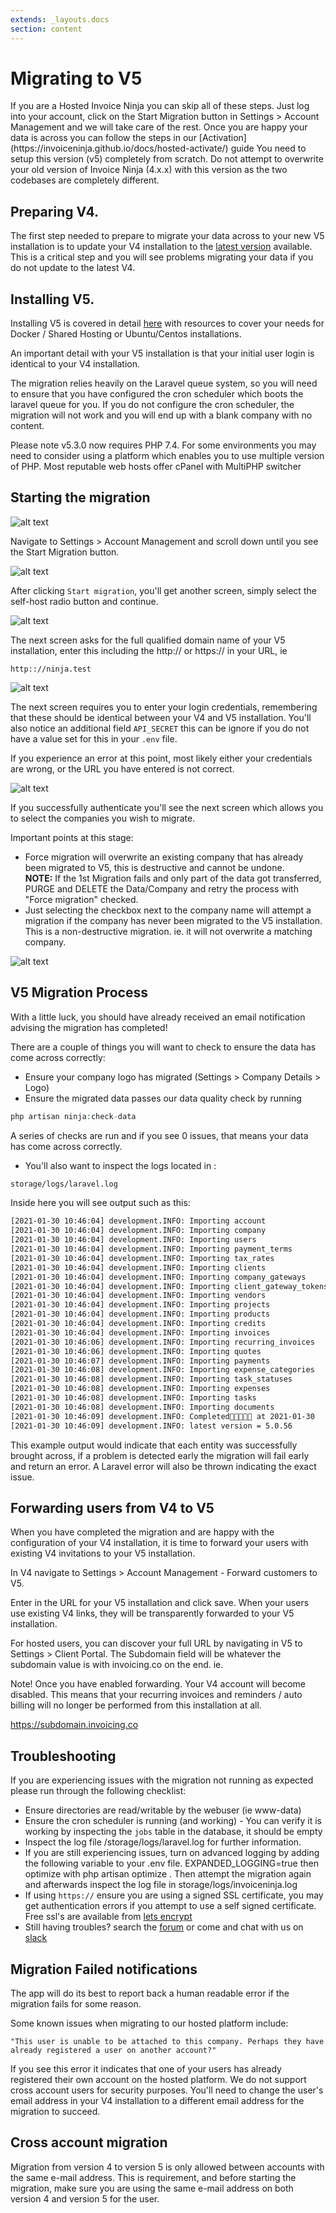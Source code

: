 ```yaml
---
extends: _layouts.docs
section: content
---
```


# Migrating to V5

<x-info>
If you are a Hosted Invoice Ninja you can skip all of these steps. Just log into your account, click on the Start Migration button in Settings > Account Management and we will take care of the rest. Once you are happy your data is across you can follow the steps in our [Activation](https://invoiceninja.github.io/docs/hosted-activate/) guide
</x-info>

<x-warning>
You need to setup this version (v5) completely from scratch. Do not attempt to overwrite your old version of Invoice Ninja (4.x.x) with this version as the two codebases are completely different.
</x-warning>

## Preparing V4.

The first step needed to prepare to migrate your data across to your new V5 installation is to update your V4 installation to the [latest version](https://download.invoiceninja.com) available. This is a critical step and you will see problems migrating your data if you do not update to the latest V4.

## Installing V5.

Installing V5 is covered in detail [here](/docs/self-host-installation) with resources to cover your needs for Docker / Shared Hosting or Ubuntu/Centos installations.

An important detail with your V5 installation is that your initial user login is identical to your V4 installation.

The migration relies heavily on the Laravel queue system, so you will need to ensure that you have configured the cron scheduler which boots the laravel queue for you. If you do not configure the cron scheduler, the migration will not work and you will end up with a blank company with no content. 

<x-warning>
    Please note v5.3.0 now requires PHP 7.4. For some environments you may need to consider using a platform which enables you to use multiple version of PHP. Most reputable web hosts offer cPanel with MultiPHP switcher
</x-warning>

## Starting the migration

![alt text](/assets/images/migration/migration_step_1.png "Start migration")

Navigate to Settings > Account Management and scroll down until you see the Start Migration button.

![alt text](/assets/images/migration/migration_step_2.png "Select self hosted")

After clicking ```Start migration```, you'll get another screen, simply select the self-host radio button and continue.

![alt text](/assets/images/migration/migration_step_3.png "Enter URL")

The next screen asks for the full qualified domain name of your V5 installation, enter this including the http:// or https:// in your URL, ie

```http:://ninja.test```

![alt text](/assets/images/migration/migration_step_4.png "Authenticate")

The next screen requires you to enter your login credentials, remembering that these should be identical between your V4 and V5 installation. You'll also notice an additional field ```API_SECRET``` this can be ignore if you do not have a value set for this in your ```.env``` file.

If you experience an error at this point, most likely either your credentials are wrong, or the URL you have entered is not correct.

![alt text](/assets/images/migration/migration_step_5.png "Select company")

If you successfully authenticate you'll see the next screen which allows you to select the companies you wish to migrate.

Important points at this stage:

* Force migration will overwrite an existing company that has already been migrated to V5, this is destructive and cannot be undone.
<br>**NOTE:** If the 1st Migration fails and only part of the data got transferred, PURGE and DELETE the Data/Company and retry the process with "Force migration" checked.
* Just selecting the checkbox next to the company name will attempt a migration if the company has never been migrated to the V5 installation. This is a non-destructive migration. ie. it will not overwrite a matching company.

![alt text](/assets/images/migration/migration_step_6.png "Migration started")

## V5 Migration Process

With a little luck, you should have already received an email notification advising the migration has completed!

There are a couple of things you will want to check to ensure the data has come across correctly:

* Ensure your company logo has migrated (Settings > Company Details > Logo)
* Ensure the migrated data passes our data quality check by running

```php
php artisan ninja:check-data
```

A series of checks are run and if you see 0 issues, that means your data has come across correctly.

* You'll also want to inspect the logs located in :

```bash
storage/logs/laravel.log
```

Inside here you will see output such as this:

```bash
[2021-01-30 10:46:04] development.INFO: Importing account  
[2021-01-30 10:46:04] development.INFO: Importing company  
[2021-01-30 10:46:04] development.INFO: Importing users  
[2021-01-30 10:46:04] development.INFO: Importing payment_terms  
[2021-01-30 10:46:04] development.INFO: Importing tax_rates  
[2021-01-30 10:46:04] development.INFO: Importing clients  
[2021-01-30 10:46:04] development.INFO: Importing company_gateways  
[2021-01-30 10:46:04] development.INFO: Importing client_gateway_tokens  
[2021-01-30 10:46:04] development.INFO: Importing vendors  
[2021-01-30 10:46:04] development.INFO: Importing projects  
[2021-01-30 10:46:04] development.INFO: Importing products  
[2021-01-30 10:46:04] development.INFO: Importing credits  
[2021-01-30 10:46:04] development.INFO: Importing invoices  
[2021-01-30 10:46:06] development.INFO: Importing recurring_invoices  
[2021-01-30 10:46:06] development.INFO: Importing quotes  
[2021-01-30 10:46:07] development.INFO: Importing payments  
[2021-01-30 10:46:08] development.INFO: Importing expense_categories  
[2021-01-30 10:46:08] development.INFO: Importing task_statuses  
[2021-01-30 10:46:08] development.INFO: Importing expenses  
[2021-01-30 10:46:08] development.INFO: Importing tasks  
[2021-01-30 10:46:08] development.INFO: Importing documents  
[2021-01-30 10:46:09] development.INFO: Completed🚀🚀🚀🚀🚀 at 2021-01-30 
[2021-01-30 10:46:09] development.INFO: latest version = 5.0.56  
```

This example output would indicate that each entity was successfully brought across, if a problem is detected early the migration will fail early and return an error. A Laravel error will also be thrown indicating the exact issue.

## Forwarding users from V4 to V5

When you have completed the migration and are happy with the configuration of your V4 installation, it is time to forward your users with existing V4 invitations to your V5 installation.

In V4 navigate to Settings > Account Management - Forward customers to V5.

Enter in the URL for your V5 installation and click save. When your users use existing V4 links, they will be transparently forwarded to your V5 installation.

For hosted users, you can discover your full URL by navigating in V5 to Settings > Client Portal. The Subdomain field will be whatever the subdomain value is with invoicing.co on the end. ie.

<x-warning>
    Note! Once you have enabled forwarding. Your V4 account will become disabled. This means that your recurring invoices and reminders / auto billing will no longer be performed from this installation at all.
</x-warning>

https://subdomain.invoicing.co

## Troubleshooting

If you are experiencing issues with the migration not running as expected please run through the following checklist:

* Ensure directories are read/writable by the webuser (ie www-data)
* Ensure the cron scheduler is running (and working) - You can verify it is working by inspecting the ```jobs``` table in the database, it should be empty
* Inspect the log file /storage/logs/laravel.log for further information.
* If you are still experiencing issues, turn on advanced logging by adding the following variable to your .env file. EXPANDED_LOGGING=true then optimize with php artisan optimize . Then attempt the migration again and afterwards inspect the log file in storage/logs/invoiceninja.log
* If using `https://` ensure you are using a signed SSL certificate, you may get authentication errors if you attempt to use a self signed certificate. Free ssl's are available from [lets encrypt](https://letsencrypt.org)
* Still having troubles? search the [forum](https://forum.invoiceninja.com) or come and chat with us on [slack](https://invoiceninja.slack.com)

## Migration Failed notifications

The app will do its best to report back a human readable error if the migration fails for some reason.

Some known issues when migrating to our hosted platform include:

```
"This user is unable to be attached to this company. Perhaps they have already registered a user on another account?"
```

If you see this error it indicates that one of your users has already registered their own account on the hosted platform. We do not support cross account users for security purposes. You'll need to change the user's email address in your V4 installation to a different email address for the migration to succeed.


## Cross account migration

Migration from version 4 to version 5 is only allowed between accounts with the same e-mail address. This is requirement,
and before starting the migration, make sure you are using the same e-mail address on both version 4 and version 5 for the user.
